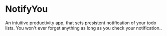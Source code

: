 # NotifyYou
An intuitive productivity app, that sets presistent notification of your todo lists. You won't ever forget anything as long as you check your notification.. 
